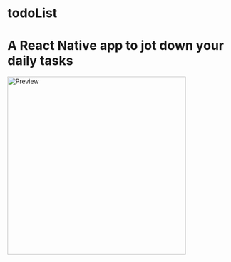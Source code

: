 # todoList

<h1>A React Native app to jot down your daily tasks</h1>

<img src="https://raw.github.com/DevGautam2000/todoList/main/assets/todoAppShot.jpg"  alt="Preview" width=400><br><br></br>
